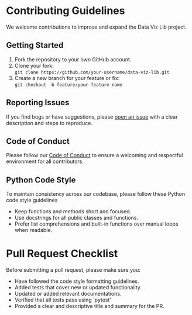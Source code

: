 # Contributing Guidelines

We welcome contributions to improve and expand the Data Viz Lib project.

## Getting Started

1. Fork the repository to your own GitHub account.
2. Clone your fork:  
   `git clone https://github.com/your-username/data-viz-lib.git`
3. Create a new branch for your feature or fix:  
   `git checkout -b feature/your-feature-name`

## Reporting Issues

If you find bugs or have suggestions, please [open an issue](https://github.com/your-username/data-viz-lib/issues) with a clear description and steps to reproduce.

## Code of Conduct

Please follow our [Code of Conduct](CODE_OF_CONDUCT.md) to ensure a welcoming and respectful environment for all contributors.

## Python Code Style
To maintain consistency across our codebase, please follow these Python code style guidelines

- Keep functions and methods short and focused.
- Use docstrings for all public classes and functions.
- Prefer list comprehensions and built-in functions over manual loops when readable.


# Pull Request Checklist
Before submitting a pull request, please make sure you:
- Have followed the code style formatting guidelines.
- Added tests that cover new or updated functionality.
- Updated or added relevant documentations.
- Verified that all tests pass using 'pytest'
- Provided a clear and descriptive title and summary for the PR.
